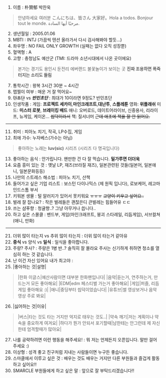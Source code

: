 1. 이름 : 朴贊郁 박찬욱
> 안녕하세요 여러분 こんにちは、皆さん 大家好。Hola a todos. Bonjour tout le monde. مرحبًا أيها السادة.
2. 생년월일 : 2005.01.06 
3. MBTI : INTJ (가끔씩 텐션 올라가서 다시 검사해봐야 할듯...)
4. 좌우명 : NO FAIL ONLY GROWTH (실패는 없다 오직 성장뿐)
5. 혈액형 : A
6. 고향 : 충청남도 예산군 (TMI: 드라마 소년시대에서 나온 곳이에요)
> 본가는 경기도 용인시 둔전리
> 에버랜드 불꽃놀이가 보이는 곳 <b>진짜 조용하면 폭죽 터지는 소리도 들림</b>
7. 통학시간 : 왕복 3시간 30분 ~ 4시간
8. 맵찔이 여부 : 매운 거 잘 먹어요~
9. ~~민초단~~ vs **_반민초단_** : 최대가 10이라면 9정도? 반민초단
10. 인생작품 :
게임: <b>프로젝트 세카이</b>,<b>마인크래프트</b>,<b>대난투</b>, <b>스플레툰</b>
영화: <b>위플래쉬</b>
미드: <b>미스터 로봇</b>, <b>브레이킹 배드</b>
애니: 오버로드, 데이트어라이브, 신중용사, 리라이프, 뉴게임, 케이온... ~~씹덕이라서~~
책: 질서너머 ~~근데 애초에 책을 잘 안 읽어요.~~
---
11. 취미 : 피아노 치기, 작곡, LP수집, 게임
12. 최애 가수: 누자베스(가수는 아님)
> 좋아하는 노래는 <b>luv(sic)</b> 시리즈 (시리즈 다 명곡입니다)
13. 좋아하는 음식 : 안가립니다. 왠만한 건 다 잘 먹습니다. <b>밀가루면 더더욱 </b>
14. 요즘 흥미 있는 것 : 옛날 LP, 재즈(브라질 재즈), 일본관련된 것들(일본어, 일본애니, 일본문화등등)
15. 나만의 스트레스 해소법 : 피아노 치기, 산책
16. 들어가고 싶은 기업 리스트 : 보스턴 다이나믹스 (제 원픽 입니다), 로보케어, 레고마인드스톰 부서
17. 키워본 생물 : 털 알러지가 있어서 못키워요 ㅠㅠㅠ ~~고양이 키우고 싶어요..~~
18. 벌레 잘 잡나요? : 작은 벌레들은 괜찮은디 큰벌레는 힘들어유 ㄷㄷ
19. 쓰는 샴푸향 : 청귤향..? 그냥 아무거나 씁니다..
20. 하고 싶은 스몰클 : 밴드부, 게임(마인크래프트, 붕괴 스타레일, 리듬게임), 서브컬쳐(애니, 만화)
***
21. 더위 많이 타는지 vs 추위 많이 타는지 : 더위 많이 타는거 같아유
22. <b>중식</b> vs 양식 vs <b>일식</b> : 일식을 좋아합니다.
23. 주량? 주사? : 주량은 1병 반..? 솔직히 잘 몰라요 주사는 신기하게 취하면 청소를 열심히 하는 것 같습니다.
24. 난 이건 자신 있어요 내가 최고야 : 
25. |좋아하는 것|설명|
> |한화 이글스|예산사람이면 대부분 한화팬입니다|
> |음악|듣는거, 연주하는거, 만드는거 모든 좋아해요|
> |EDM|edm 페스티벌 가는거 좋아해요|
> |게임|퍼즐, 리듬 게임 좋아해요 :)|
> |애니|중딩부터 씹덕이었습니다|
> |유튜브|썰 영상보거나 음악 영상 주로 봐요|
26. |싫어하는 것|이유|
> |버스|타는 것도 타는 거지만 억지로 태우는 것도..|
> |약속 깨기|저는 계획이나 약속을 중요하게 여겨요|
> |하다가 뭔가 안되서 포기할때|남한테는 안그런데 제 자신한테 엄격할때가 많아요|
27. 나를 공략하려면 이런 행동을 해주세요! : 뭐 저는 언제든지 오픈입니다. 말만 걸어주세요 :)
28. 이상형 : 성격 좋고 친구처럼 지내는 사람들이면 누구든 좋습니다.
29. 스마클에서 이루고 싶은 것 : 배우는 것도 배우는 거지만 다른 부원들과 즐겁게 활동하고 싶어요!!
30. SMARCLE 부원들에게 하고 싶은 말 : 앞으로 잘 부탁드리겠습니다!!
